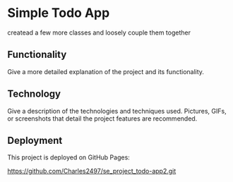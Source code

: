 # Simple Todo App

createad a few more classes and loosely couple them together

## Functionality

Give a more detailed explanation of the project and its functionality.

## Technology

Give a description of the technologies and techniques used. Pictures, GIFs, or screenshots that detail the project features are recommended.

## Deployment

This project is deployed on GitHub Pages:

https://github.com/Charles2497/se_project_todo-app2.git
